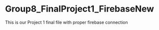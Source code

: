 # Group8_FinalProject1_FirebaseNew
This is our Project 1 final file with proper firebase connection
